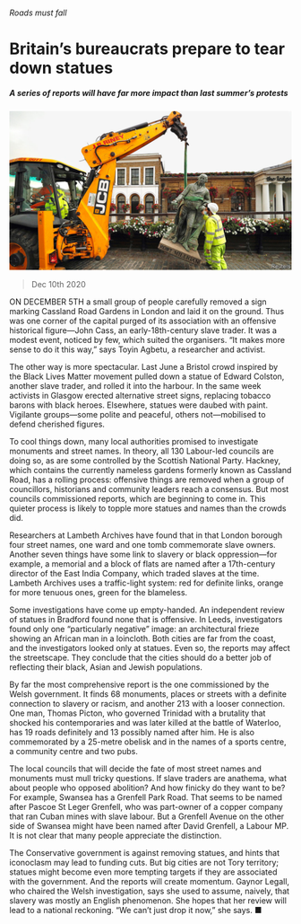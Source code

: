 ###### Roads must fall

# Britain’s bureaucrats prepare to tear down statues 

##### A series of reports will have far more impact than last summer’s protests 

![image](images/20201212_BRP001.jpg) 

> Dec 10th 2020 


ON DECEMBER 5TH a small group of people carefully removed a sign marking Cassland Road Gardens in London and laid it on the ground. Thus was one corner of the capital purged of its association with an offensive historical figure—John Cass, an early-18th-century slave trader. It was a modest event, noticed by few, which suited the organisers. “It makes more sense to do it this way,” says Toyin Agbetu, a researcher and activist.


The other way is more spectacular. Last June a Bristol crowd inspired by the Black Lives Matter movement pulled down a statue of Edward Colston, another slave trader, and rolled it into the harbour. In the same week activists in Glasgow erected alternative street signs, replacing tobacco barons with black heroes. Elsewhere, statues were daubed with paint. Vigilante groups—some polite and peaceful, others not—mobilised to defend cherished figures.



To cool things down, many local authorities promised to investigate monuments and street names. In theory, all 130 Labour-led councils are doing so, as are some controlled by the Scottish National Party. Hackney, which contains the currently nameless gardens formerly known as Cassland Road, has a rolling process: offensive things are removed when a group of councillors, historians and community leaders reach a consensus. But most councils commissioned reports, which are beginning to come in. This quieter process is likely to topple more statues and names than the crowds did.


Researchers at Lambeth Archives have found that in that London borough four street names, one ward and one tomb commemorate slave owners. Another seven things have some link to slavery or black oppression—for example, a memorial and a block of flats are named after a 17th-century director of the East India Company, which traded slaves at the time. Lambeth Archives uses a traffic-light system: red for definite links, orange for more tenuous ones, green for the blameless.


Some investigations have come up empty-handed. An independent review of statues in Bradford found none that is offensive. In Leeds, investigators found only one “particularly negative” image: an architectural frieze showing an African man in a loincloth. Both cities are far from the coast, and the investigators looked only at statues. Even so, the reports may affect the streetscape. They conclude that the cities should do a better job of reflecting their black, Asian and Jewish populations.


By far the most comprehensive report is the one commissioned by the Welsh government. It finds 68 monuments, places or streets with a definite connection to slavery or racism, and another 213 with a looser connection. One man, Thomas Picton, who governed Trinidad with a brutality that shocked his contemporaries and was later killed at the battle of Waterloo, has 19 roads definitely and 13 possibly named after him. He is also commemorated by a 25-metre obelisk and in the names of a sports centre, a community centre and two pubs.


The local councils that will decide the fate of most street names and monuments must mull tricky questions. If slave traders are anathema, what about people who opposed abolition? And how finicky do they want to be? For example, Swansea has a Grenfell Park Road. That seems to be named after Pascoe St Leger Grenfell, who was part-owner of a copper company that ran Cuban mines with slave labour. But a Grenfell Avenue on the other side of Swansea might have been named after David Grenfell, a Labour MP. It is not clear that many people appreciate the distinction.


The Conservative government is against removing statues, and hints that iconoclasm may lead to funding cuts. But big cities are not Tory territory; statues might become even more tempting targets if they are associated with the government. And the reports will create momentum. Gaynor Legall, who chaired the Welsh investigation, says she used to assume, naively, that slavery was mostly an English phenomenon. She hopes that her review will lead to a national reckoning. “We can’t just drop it now,” she says. ■

